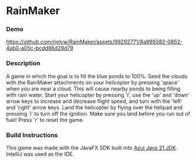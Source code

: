 # RainMaker

### Demo
https://github.com/rielyw/RainMaker/assets/99292771/8a999382-0852-4ab0-a05c-bcdd86d29d79

### Description
A game in which the goal is to fill the blue ponds to 100%. Seed the clouds with the RainMaker attachments on your helicopter by pressing 'space' when you are near a cloud. This will cause nearby ponds to being filling with rain water. Start your helicopter by pressing 'i', use the 'up' and 'down' arrow keys to increase and decrease flight speed, and turn with the 'left' and 'right' arrow keys. Land the helicopter by flying over the helipad and pressing 'i' to turn off the ignition. Make sure you land before you run out of fuel! Press 'r' to reset the game.

### Build Instructions
This game was made with the JavaFX SDK built into [Azul Java 21 JDK](https://www.azul.com/downloads/?package=jdk-fx#zulu). IntelliJ was used as the IDE.
